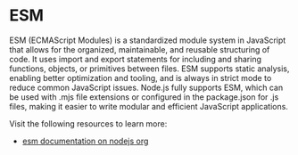 # ESM

ESM (ECMAScript Modules) is a standardized module system in JavaScript that allows for the organized, maintainable, and reusable structuring of code. It uses import and export statements for including and sharing functions, objects, or primitives between files. ESM supports static analysis, enabling better optimization and tooling, and is always in strict mode to reduce common JavaScript issues. Node.js fully supports ESM, which can be used with .mjs file extensions or configured in the package.json for .js files, making it easier to write modular and efficient JavaScript applications.

Visit the following resources to learn more:

- [esm documentation on nodejs org](https://nodejs.org/api/esm.html)
